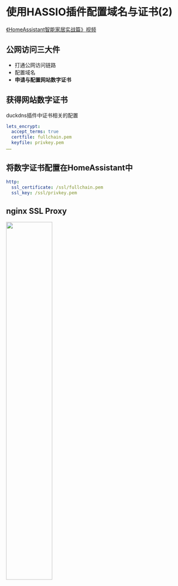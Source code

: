 # 使用HASSIO插件配置域名与证书(2)

[《HomeAssistant智能家居实战篇》视频](https://study.163.com/course/courseLearn.htm?courseId=1006189053&share=2&shareId=400000000624093#/learn/video?lessonId=1281778697&courseId=1006189053)

## 公网访问三大件

- 打通公网访问链路
- 配置域名
- **申请与配置网站数字证书**

## 获得网站数字证书

duckdns插件中证书相关的配置

```yaml
lets_encrypt:
  accept_terms: true
  certfile: fullchain.pem
  keyfile: privkey.pem
……
```

## 将数字证书配置在HomeAssistant中

```yaml
http:
  ssl_certificate: /ssl/fullchain.pem
  ssl_key: /ssl/privkey.pem
```

## nginx SSL Proxy

<img src="images/nginx.png" width="50%">